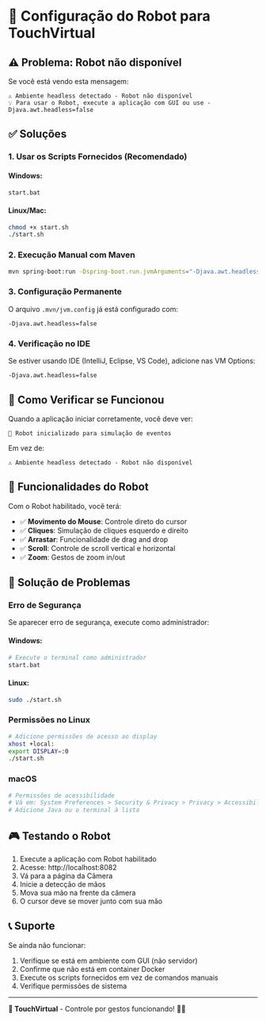 # 🤖 Configuração do Robot para TouchVirtual

## ⚠️ Problema: Robot não disponível

Se você está vendo esta mensagem:

```
⚠️ Ambiente headless detectado - Robot não disponível
💡 Para usar o Robot, execute a aplicação com GUI ou use -Djava.awt.headless=false
```

## ✅ Soluções

### 1. Usar os Scripts Fornecidos (Recomendado)

#### Windows:

```bash
start.bat
```

#### Linux/Mac:

```bash
chmod +x start.sh
./start.sh
```

### 2. Execução Manual com Maven

```bash
mvn spring-boot:run -Dspring-boot.run.jvmArguments="-Djava.awt.headless=false"
```

### 3. Configuração Permanente

O arquivo `.mvn/jvm.config` já está configurado com:

```
-Djava.awt.headless=false
```

### 4. Verificação no IDE

Se estiver usando IDE (IntelliJ, Eclipse, VS Code), adicione nas VM Options:

```
-Djava.awt.headless=false
```

## 🎯 Como Verificar se Funcionou

Quando a aplicação iniciar corretamente, você deve ver:

```
🤖 Robot inicializado para simulação de eventos
```

Em vez de:

```
⚠️ Ambiente headless detectado - Robot não disponível
```

## 🔧 Funcionalidades do Robot

Com o Robot habilitado, você terá:

- ✅ **Movimento do Mouse**: Controle direto do cursor
- ✅ **Cliques**: Simulação de cliques esquerdo e direito
- ✅ **Arrastar**: Funcionalidade de drag and drop
- ✅ **Scroll**: Controle de scroll vertical e horizontal
- ✅ **Zoom**: Gestos de zoom in/out

## 🐛 Solução de Problemas

### Erro de Segurança

Se aparecer erro de segurança, execute como administrador:

#### Windows:

```bash
# Execute o terminal como administrador
start.bat
```

#### Linux:

```bash
sudo ./start.sh
```

### Permissões no Linux

```bash
# Adicione permissões de acesso ao display
xhost +local:
export DISPLAY=:0
./start.sh
```

### macOS

```bash
# Permissões de acessibilidade
# Vá em: System Preferences > Security & Privacy > Privacy > Accessibility
# Adicione Java ou o terminal à lista
```

## 🎮 Testando o Robot

1. Execute a aplicação com Robot habilitado
2. Acesse: http://localhost:8082
3. Vá para a página da Câmera
4. Inicie a detecção de mãos
5. Mova sua mão na frente da câmera
6. O cursor deve se mover junto com sua mão

## 📞 Suporte

Se ainda não funcionar:

1. Verifique se está em ambiente com GUI (não servidor)
2. Confirme que não está em container Docker
3. Execute os scripts fornecidos em vez de comandos manuais
4. Verifique permissões de sistema

---

**🎯 TouchVirtual** - Controle por gestos funcionando! 🤖✨
